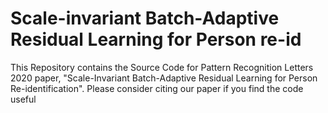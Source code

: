 # Scale-invariant Batch-Adaptive Residual Learning for Person re-id
This Repository contains the Source Code for Pattern Recognition Letters 2020 paper, "Scale-Invariant Batch-Adaptive Residual Learning for Person Re-identification". Please consider citing our paper if you find the code useful
